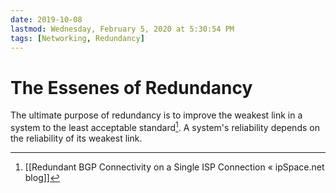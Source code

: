 ```yaml
---
date: 2019-10-08
lastmod: Wednesday, February 5, 2020 at 5:30:54 PM
tags: [Networking, Redundancy]
---
```

# The Essenes of Redundancy


The ultimate purpose of redundancy is to improve the weakest link in a system to the least acceptable standard[^2F5B0603D7B7]. A system's reliability depends on the reliability of its weakest link.


[^2F5B0603D7B7]: [[Redundant BGP Connectivity on a Single ISP Connection « ipSpace.net blog]]